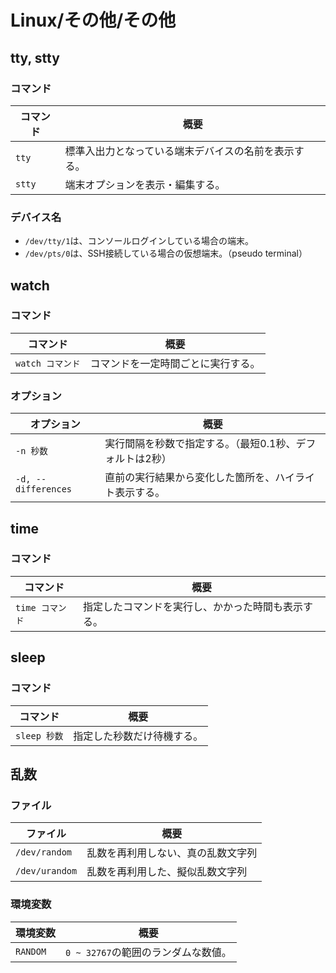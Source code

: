 # Linux/その他/その他

## tty, stty

### コマンド

| コマンド | 概要                                                 |
| -------- | ---------------------------------------------------- |
| `tty`    | 標準入出力となっている端末デバイスの名前を表示する。 |
| `stty`   | 端末オプションを表示・編集する。                     |

### デバイス名

- `/dev/tty/1`は、コンソールログインしている場合の端末。
- `/dev/pts/0`は、SSH接続している場合の仮想端末。（pseudo terminal）

## watch

### コマンド

| コマンド         | 概要                               |
| ---------------- | ---------------------------------- |
| `watch コマンド` | コマンドを一定時間ごとに実行する。 |

### オプション

| オプション          | 概要                                                     |
| ------------------- | -------------------------------------------------------- |
| `-n 秒数`           | 実行間隔を秒数で指定する。（最短0.1秒、デフォルトは2秒） |
| `-d, --differences` | 直前の実行結果から変化した箇所を、ハイライト表示する。   |

## time

### コマンド

| コマンド        | 概要                                               |
| --------------- | -------------------------------------------------- |
| `time コマンド` | 指定したコマンドを実行し、かかった時間も表示する。 |

## sleep

### コマンド

| コマンド     | 概要                       |
| ------------ | -------------------------- |
| `sleep 秒数` | 指定した秒数だけ待機する。 |

## 乱数

### ファイル

| ファイル       | 概要                               |
| -------------- | ---------------------------------- |
| `/dev/random`  | 乱数を再利用しない、真の乱数文字列 |
| `/dev/urandom` | 乱数を再利用した、擬似乱数文字列   |

### 環境変数

| 環境変数 | 概要                                |
| -------- | ----------------------------------- |
| `RANDOM` | `0 ~ 32767`の範囲のランダムな数値。 |
